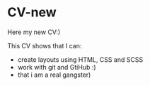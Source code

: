 # CV-new
Here my new CV:)

This CV shows that I can:
* create layouts using HTML, CSS and SCSS
* work with git and GtiHub :)
* that i am a real gangster)
